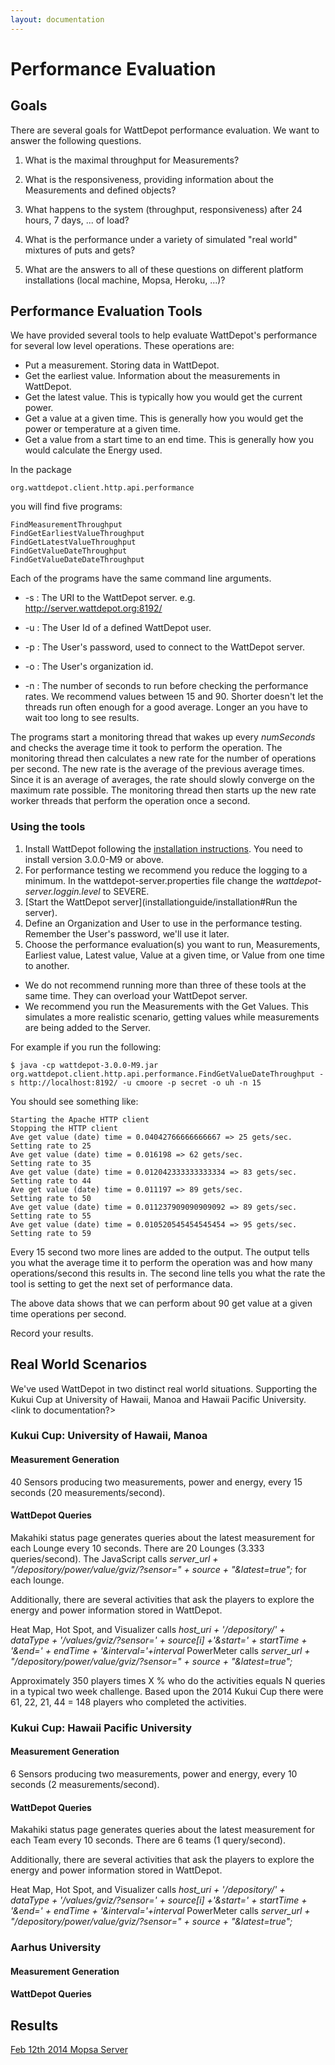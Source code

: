 ```yaml
---
layout: documentation
---
```

# Performance Evaluation

## Goals

There are several goals for WattDepot performance evaluation. We want to answer the following questions.

1. What is the maximal throughput for Measurements?

2. What is the responsiveness, providing information about the Measurements and defined objects?

3. What happens to the system (throughput, responsiveness) after 24 hours, 7 days, ... of load?

4. What is the performance under a variety of simulated "real world" mixtures of puts and gets?

5. What are the answers to all of these questions on different platform installations (local machine, Mopsa, Heroku, ...)?



## Performance Evaluation Tools

We have provided several tools to help evaluate WattDepot's performance for several low level operations. These operations are:

* Put a measurement. Storing data in WattDepot.
* Get the earliest value. Information about the measurements in WattDepot.
* Get the latest value. This is typically how you would get the current power.
* Get a value at a given time. This is generally how you would get the power or temperature at a given time.
* Get a value from a start time to an end time. This is generally how you would calculate the Energy used.

In the package

    org.wattdepot.client.http.api.performance

you will find five programs:

    FindMeasurementThroughput    
    FindGetEarliestValueThroughput
    FindGetLatestValueThroughput
    FindGetValueDateThroughput
    FindGetValueDateDateThroughput

Each of the programs have the same command line arguments.

* -s <server URI>
: The URI to the WattDepot server. e.g. http://server.wattdepot.org:8192/

* -u <username>
: The User Id of a defined WattDepot user.

* -p <password>
: The User's password, used to connect to the WattDepot server.

* -o <organizationId>
: The User's organization id.

* -n <numSeconds>
: The number of seconds to run before checking the performance rates. We recommend values between 15 and 90. Shorter doesn't let the threads run often enough for a good average. Longer an you have to wait too long to see results.

The programs start a monitoring thread that wakes up every *numSeconds* and checks the average time it took to perform the operation. The monitoring thread then calculates a new rate for the number of operations per second. The new rate is the average of the previous average times. Since it is an average of averages, the rate should slowly converge on the maximum rate possible. The monitoring thread then starts up the new rate worker threads that perform the operation once a second.


### Using the tools

1. Install WattDepot following the [installation instructions](installationguide/installation). You need to install version 3.0.0-M9 or above.
2. For performance testing we recommend you reduce the logging to a minimum. In the wattdepot-server.properties file change the *wattdepot-server.loggin.level* to SEVERE.
3. [Start the WattDepot server](installationguide/installation#Run the server). 
4. Define an Organization and User to use in the performance testing. Remember the User's password, we'll use it later.
5. Choose the performance evaluation(s) you want to run, Measurements, Earliest value, Latest value, Value at a given time, or Value from one time to another. 
  * We do not recommend running more than three of these tools at the same time. They can overload your WattDepot server.
  * We recommend you run the Measurements with the Get Values. This simulates a more realistic scenario, getting values while measurements are being added to the Server.  

For example if you run the following:

    $ java -cp wattdepot-3.0.0-M9.jar org.wattdepot.client.http.api.performance.FindGetValueDateThroughput -s http://localhost:8192/ -u cmoore -p secret -o uh -n 15

You should see something like:

    Starting the Apache HTTP client
    Stopping the HTTP client
    Ave get value (date) time = 0.04042766666666667 => 25 gets/sec.
    Setting rate to 25
    Ave get value (date) time = 0.016198 => 62 gets/sec.
    Setting rate to 35
    Ave get value (date) time = 0.012042333333333334 => 83 gets/sec.
    Setting rate to 44
    Ave get value (date) time = 0.011197 => 89 gets/sec.
    Setting rate to 50
    Ave get value (date) time = 0.011237909090909092 => 89 gets/sec.
    Setting rate to 55
    Ave get value (date) time = 0.010520545454545454 => 95 gets/sec.
    Setting rate to 59

Every 15 second two more lines are added to the output.  The output tells you what the average time it to perform the operation was and how many operations/second this results in. The second line tells you what the rate the tool is setting to get the next set of performance data. 

The above data shows that we can perform about 90 get value at a given time operations per second.

Record your results.


## Real World Scenarios

We've used WattDepot in two distinct real world situations.  Supporting the Kukui Cup at University of Hawaii, Manoa and Hawaii Pacific University. <link to documentation?>

### Kukui Cup: University of Hawaii, Manoa

#### Measurement Generation

40 Sensors producing two measurements, power and energy, every 15 seconds (20 measurements/second).

#### WattDepot Queries

Makahiki status page generates queries about the latest measurement for each Lounge every 10 seconds. There are 20 Lounges (3.333 queries/second). The JavaScript calls *server_url + "/depository/power/value/gviz/?sensor=" + source + "&latest=true";* for each lounge.

Additionally, there are several activities that ask the players to explore the energy and power information stored in WattDepot.

Heat Map, Hot Spot, and Visualizer calls   *host_uri + '/depository/' + dataType + '/values/gviz/?sensor=' + source[i] +'&start=' + startTime + '&end=' + endTime + '&interval='+interval*
PowerMeter calls *server_url + "/depository/power/value/gviz/?sensor=" + source + "&latest=true";*

Approximately 350 players times X % who do the activities equals N queries in a typical two week challenge. Based upon the 2014 Kukui Cup there were 61, 22, 21, 44 = 148 players who completed the activities.

### Kukui Cup: Hawaii Pacific University

#### Measurement Generation

6 Sensors producing two measurements, power and energy, every 10 seconds (2 measurements/second).

#### WattDepot Queries

Makahiki status page generates queries about the latest measurement for each Team every 10 seconds. There are 6 teams (1 query/second). 

Additionally, there are several activities that ask the players to explore the energy and power information stored in WattDepot.

Heat Map, Hot Spot, and Visualizer calls   *host_uri + '/depository/' + dataType + '/values/gviz/?sensor=' + source[i] +'&start=' + startTime + '&end=' + endTime + '&interval='+interval*
PowerMeter calls *server_url + "/depository/power/value/gviz/?sensor=" + source + "&latest=true";*


### Aarhus University

#### Measurement Generation

#### WattDepot Queries



## Results
[Feb 12th 2014 Mopsa Server](developerguide/results-mopsa)

